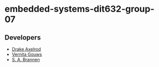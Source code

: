 # embedded-systems-dit632-group-07


## Developers
- [Drake Axelrod](https://github.com/DrakeAxelrod)
- [Vernita Gouws](https://github.com/VernitaJ)
- [S. A. Brannen](https://github.com/a-brannen)
